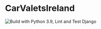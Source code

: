 # CarValetsIreland


![Build with Python 3.9, Lint and Test Django](https://github.com/dylank09/CarValetsIreland/.github/workflows/django.yml/badge.svg)
